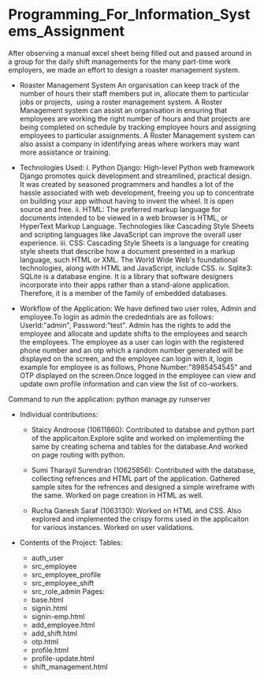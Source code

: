 # Programming_For_Information_Systems_Assignment
After observing a manual excel sheet being filled out and passed around in a group for the daily shift managements for the many part-time work employers, we made an effort to design a roaster management system.

- Roaster Management System
  An organisation can keep track of the number of hours their staff members put in, allocate them to particular jobs or projects,  using a roster management system. A Roster Management system can assist an organisation in ensuring that employees are working the right number of hours and that projects are being completed on schedule by tracking employee hours and assigning employees to particular assignments. A Roster Management system can also assist a company in identifying areas where workers may want more assistance or training.

- Technologies Used:
  i. Python Django: High-level Python web framework Django promotes quick development and streamlined, practical design. It was created by seasoned programmers   and handles a lot of the hassle associated with web development, freeing you up to concentrate on building your app without having to invent the wheel. It is   open source and free.
  ii. HTML: The preferred markup language for documents intended to be viewed in a web browser is HTML, or HyperText Markup Language. Technologies like           Cascading Style Sheets and scripting languages like JavaScript can improve the overall user experience.
  iii. CSS: Cascading Style Sheets is a language for creating style sheets that describe how a document presented in a markup language, such HTML or XML. The     World Wide Web's foundational technologies, along with HTML and JavaScript, include CSS.
  iv. Sqlite3:  SQLite is a database engine. It is a library that software designers incorporate into their apps rather than a stand-alone application.           Therefore, it is a member of the family of embedded databases.
  
- Workflow of the Application:
    We have defined two user roles, Admin and employee.To login as admin the crededntials are as follows: UserId:"admin", Password:"test". Admin has the        rights to add the employee and allocate and update shifts to the employees and search the employees.
    The employee as a user can login with the registered phone number and an otp which a random number generated will be displayed on the screen, and the         employee can login with it, login example for employee is as follows, Phone Number:"8985454545" and OTP displayed on the screen.Once logged in the           employee can view and update own profile information and can view the list of co-workers. 

Command to run the application: python manage.py runserver

- Individual contributions:

  - Staicy Androose (10611860): Contributed to databse and python part of the applicaiton.Explore sqlite and worked on implementiing the same by creating         schema and tables for the database.And worked on page routing with python.

  - Sumi Tharayil Surendran (10625856): Contributed with the database, collecting refrences and HTML part of the application. Gathered sample sites for the       refrences and designed a simple wireframe with the same. Worked on page creation in HTML as well.

  - Rucha Ganesh Saraf (1063130): Worked on HTML and CSS. Also explored and implemented the crispy forms used in the applicaiton for various instances.           Worked on user validations.

- Contents of the Project:
  Tables:
    - auth_user
    - src_employee
    - src_employee_profile
    - src_employee_shift
    - src_role_admin
   Pages:
    - base.html
    - signin.html
    - signin-emp.html
    - add_employee.html
    - add_shift.html
    - otp.html
    - profile.html
    - profile-update.html
    - shift_management.html
    

